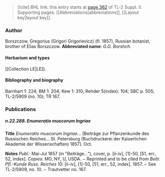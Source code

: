 > [!cite] BHL link: this entry starts at [page 362](https://www.biodiversitylibrary.org/page/33265559) of TL-2 Suppl. II.
> Supporting pages: [[Abbreviations|abbreviations]], [[Layout key|layout key]].

### Author

Borszczow, Gregorius (Grigori Grigorievicz) (fl. 1857), Russian botanist, brother of Elias Borszczow. 
**Abbreviated name**: *G.G. Borshch.*

#### Herbarium and types

[[Collection LE|LE]].

#### Bibliography and biography

Barnhart 1: 224; BM 1: 204; Kew 1: 310; Rehder 5(index): 104; SBC p. 505; TL-2/5909 (no. 10); TR 167.

### Publications

##### n.22.288. Enumeratio muscorum Ingriae

**Title**
*Enumeratio muscorum Ingriae*... \[Beiträge zur Pflanzenkunde des Russischen Reiches... St. Petersburg (Buchdruckerei der Kaiserlichen Akademie der Wissenschaften) 1857\]. Oct.

**Notes**
*Publ*.: Mai-Jul 1857 (in "Beiträge..."), cover, p. \[ii-iv\], \[1\]-50, \[51, err., 52, index\]. *Copies*: MO, NY, U, USDA. − Reprinted and to be cited from *Beitr. Pfl.-Kunde Russ. Reiches* 10: \[ii-iv\], \[1\]-50, \[51, err., 52, index\]. 1857. − See TL-2/5909, no. 10. − Trautvetter no. 167.


